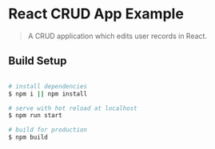

# React CRUD App Example

> A CRUD application which edits user records in React.  


## Build Setup

```bash

# install dependencies
$ npm i || npm install

# serve with hot reload at localhost
$ npm run start

# build for production
$ npm build
```

